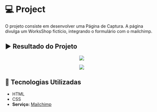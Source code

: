 # :computer: Project
O projeto consiste em desenvolver uma Página de Captura. A página divulga um WorksShop fictício, integrando o formulário com o mailchimp.

## :arrow_forward: Resultado do Projeto
<p align="center">
  <img src="imagens/Readme1.gif">
</p>

<p align="center">
  <img src="imagens/Readme.gif">
</p>

## :rocket: Tecnologias Utilizadas
* HTML
* CSS
* **Serviço:** [Mailchimp](https://mailchimp.com/)
